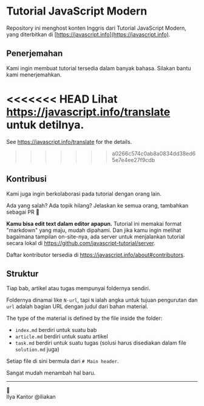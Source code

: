 # Tutorial JavaScript Modern

Repository ini menghost konten Inggris dari Tutorial JavaScript Modern, yang diterbitkan di [https://javascript.info](https://javascript.info).

## Penerjemahan

Kami ingin membuat tutorial tersedia dalam banyak bahasa. Silakan bantu kami menerjemahkan.

<<<<<<< HEAD
Lihat <https://javascript.info/translate> untuk detilnya.
=======
See <https://javascript.info/translate> for the details.
>>>>>>> a0266c574c0ab8a0834dd38ed65e7e4ee27f9cdb

## Kontribusi

Kami juga ingin berkolaborasi pada tutorial dengan orang lain.

Ada yang salah? Ada topik hilang? Jelaskan ke semua orang, tambahkan sebagai PR 👏

**Kamu bisa edit text dalam editor apapun.** Tutorial ini memakai format "markdown" yang maju, mudah dipahami. Dan jika kamu ingin melihat bagaimana tampilan on-site-nya, ada server untuk menjalankan tutorial secara lokal di <https://github.com/javascript-tutorial/server>.  

Daftar kontributor tersedia di <https://javascript.info/about#contributors>.

## Struktur

Tiap bab, artikel atau tugas mempunyai foldernya sendiri.

Foldernya dinamai like `N-url`, tapi `N` ialah angka untuk tujuan pengurutan dan `url` adalah bagian URL dengan judul dari bahan material.

The type of the material is defined by the file inside the folder:

  - `index.md` berdiri untuk suatu bab
  - `article.md` berdiri untuk suatu artikel
  - `task.md` berdiri untuk suatu tugas (solusi harus disediakan dalam file `solution.md` juga)

Setiap file di sini bermula dari `# Main header`.

Sangat mudah menambah hal baru.

---
💓  
Ilya Kantor @iliakan
